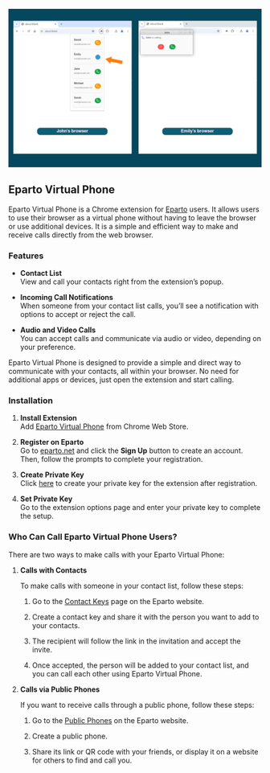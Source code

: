 ![Eparto Chrome extension](/docs/images/eparto-chrome-extension.png)

## Eparto Virtual Phone

Eparto Virtual Phone is a Chrome extension for [Eparto](https://app.eparto.net)
users. It allows users to use their browser as a virtual phone without having to
leave the browser or use additional devices. It is a simple and efficient way to
make and receive calls directly from the web browser.

### Features

- **Contact List**\
  View and call your contacts right from the extension’s popup.

- **Incoming Call Notifications**\
  When someone from your contact list calls, you’ll see a notification with
  options to accept or reject the call.

- **Audio and Video Calls**\
  You can accept calls and communicate via audio or video, depending on your
  preference.

Eparto Virtual Phone is designed to provide a simple and direct way to
communicate with your contacts, all within your browser. No need for additional
apps or devices, just open the extension and start calling.

### Installation

1. **Install Extension**\
   Add
   [Eparto Virtual Phone](https://chromewebstore.google.com/detail/eparto-virtual-phone/njihflnogjnjnmflicfongbnehhpkhmj)
   from Chrome Web Store.

2. **Register on Eparto**\
   Go to [eparto.net](https://app.eparto.net) and click the **Sign Up** button
   to create an account. Then, follow the prompts to complete your registration.

3. **Create Private Key**\
   Click [here](https://app.eparto.net/pri/identity/key/add) to create your
   private key for the extension after registration.

4. **Set Private Key**\
   Go to the extension options page and enter your private key to complete the
   setup.

### Who Can Call Eparto Virtual Phone Users?

There are two ways to make calls with your Eparto Virtual Phone:

1. **Calls with Contacts**

   To make calls with someone in your contact list, follow these steps:

   1. Go to the [Contact Keys](https://app.eparto.net/pri/contact/invite) page
      on the Eparto website.

   2. Create a contact key and share it with the person you want to add to your
      contacts.

   3. The recipient will follow the link in the invitation and accept the
      invite.

   4. Once accepted, the person will be added to your contact list, and you can
      call each other using Eparto Virtual Phone.

2. **Calls via Public Phones**

   If you want to receive calls through a public phone, follow these steps:

   1. Go to the [Public Phones](https://app.eparto.net/pri/phone) on the Eparto
      website.

   2. Create a public phone.

   3. Share its link or QR code with your friends, or display it on a website
      for others to find and call you.
